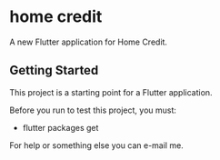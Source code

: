 # home credit

A new Flutter application for Home Credit.

## Getting Started

This project is a starting point for a Flutter application.

Before you run to test this project, you must:

- flutter packages get

For help or something else you can e-mail me.
